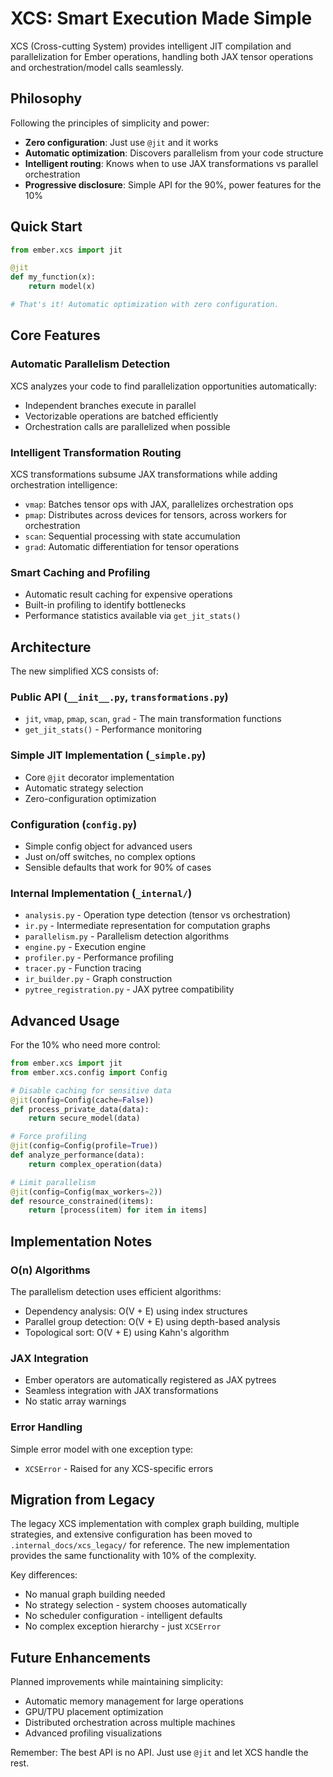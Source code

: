 # XCS: Smart Execution Made Simple

XCS (Cross-cutting System) provides intelligent JIT compilation and parallelization for Ember operations, handling both JAX tensor operations and orchestration/model calls seamlessly.

## Philosophy

Following the principles of simplicity and power:
- **Zero configuration**: Just use `@jit` and it works
- **Automatic optimization**: Discovers parallelism from your code structure
- **Intelligent routing**: Knows when to use JAX transformations vs parallel orchestration
- **Progressive disclosure**: Simple API for the 90%, power features for the 10%

## Quick Start

```python
from ember.xcs import jit

@jit
def my_function(x):
    return model(x)

# That's it! Automatic optimization with zero configuration.
```

## Core Features

### Automatic Parallelism Detection
XCS analyzes your code to find parallelization opportunities automatically:
- Independent branches execute in parallel
- Vectorizable operations are batched efficiently
- Orchestration calls are parallelized when possible

### Intelligent Transformation Routing
XCS transformations subsume JAX transformations while adding orchestration intelligence:
- `vmap`: Batches tensor ops with JAX, parallelizes orchestration ops
- `pmap`: Distributes across devices for tensors, across workers for orchestration
- `scan`: Sequential processing with state accumulation
- `grad`: Automatic differentiation for tensor operations

### Smart Caching and Profiling
- Automatic result caching for expensive operations
- Built-in profiling to identify bottlenecks
- Performance statistics available via `get_jit_stats()`

## Architecture

The new simplified XCS consists of:

### Public API (`__init__.py`, `transformations.py`)
- `jit`, `vmap`, `pmap`, `scan`, `grad` - The main transformation functions
- `get_jit_stats()` - Performance monitoring

### Simple JIT Implementation (`_simple.py`)
- Core `@jit` decorator implementation
- Automatic strategy selection
- Zero-configuration optimization

### Configuration (`config.py`)
- Simple config object for advanced users
- Just on/off switches, no complex options
- Sensible defaults that work for 90% of cases

### Internal Implementation (`_internal/`)
- `analysis.py` - Operation type detection (tensor vs orchestration)
- `ir.py` - Intermediate representation for computation graphs
- `parallelism.py` - Parallelism detection algorithms
- `engine.py` - Execution engine
- `profiler.py` - Performance profiling
- `tracer.py` - Function tracing
- `ir_builder.py` - Graph construction
- `pytree_registration.py` - JAX pytree compatibility

## Advanced Usage

For the 10% who need more control:

```python
from ember.xcs import jit
from ember.xcs.config import Config

# Disable caching for sensitive data
@jit(config=Config(cache=False))
def process_private_data(data):
    return secure_model(data)

# Force profiling
@jit(config=Config(profile=True))
def analyze_performance(data):
    return complex_operation(data)

# Limit parallelism
@jit(config=Config(max_workers=2))
def resource_constrained(items):
    return [process(item) for item in items]
```

## Implementation Notes

### O(n) Algorithms
The parallelism detection uses efficient algorithms:
- Dependency analysis: O(V + E) using index structures
- Parallel group detection: O(V + E) using depth-based analysis
- Topological sort: O(V + E) using Kahn's algorithm

### JAX Integration
- Ember operators are automatically registered as JAX pytrees
- Seamless integration with JAX transformations
- No static array warnings

### Error Handling
Simple error model with one exception type:
- `XCSError` - Raised for any XCS-specific errors

## Migration from Legacy

The legacy XCS implementation with complex graph building, multiple strategies, and extensive configuration has been moved to `.internal_docs/xcs_legacy/` for reference. The new implementation provides the same functionality with 10% of the complexity.

Key differences:
- No manual graph building needed
- No strategy selection - system chooses automatically
- No scheduler configuration - intelligent defaults
- No complex exception hierarchy - just `XCSError`

## Future Enhancements

Planned improvements while maintaining simplicity:
- Automatic memory management for large operations
- GPU/TPU placement optimization
- Distributed orchestration across multiple machines
- Advanced profiling visualizations

Remember: The best API is no API. Just use `@jit` and let XCS handle the rest.